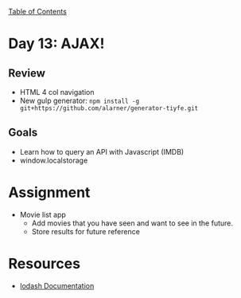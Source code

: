 [Table of Contents](/README.md)

# Day 13: AJAX!

## Review
- HTML 4 col navigation
- New gulp generator: `npm install -g git+https://github.com/alarner/generator-tiyfe.git`

## Goals
- Learn how to query an API with Javascript (IMDB)
- window.localstorage


# Assignment
- Movie list app
	- Add movies that you have seen and want to see in the future.
	- Store results for future reference


# Resources
- [lodash Documentation](https://lodash.com/docs)
